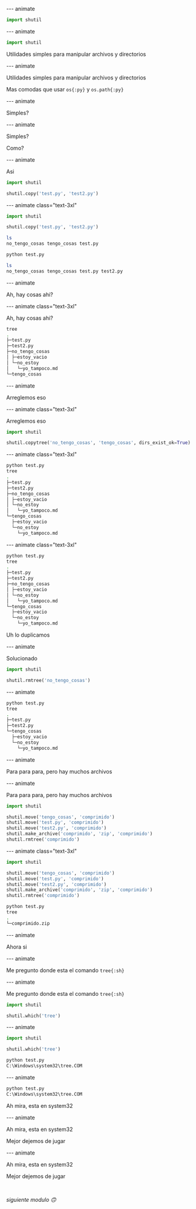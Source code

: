 
--- animate

```py
import shutil
```

--- animate

```py
import shutil
```

Utilidades simples para manipular archivos y directorios

--- animate

Utilidades simples para manipular archivos y directorios

Mas comodas que usar `os{:py}` y `os.path{:py}`

--- animate

Simples?

--- animate

Simples?

Como?

--- animate

Asi

```py
import shutil

shutil.copy('test.py', 'test2.py')
```

--- animate class="text-3xl"

```py
import shutil

shutil.copy('test.py', 'test2.py')
```

```sh
ls
no_tengo_cosas tengo_cosas test.py

python test.py

ls
no_tengo_cosas tengo_cosas test.py test2.py
```

--- animate

Ah, hay cosas ahi?

--- animate class="text-3xl"

Ah, hay cosas ahi?

```sh
tree
.
├─test.py
├─test2.py
├─no_tengo_cosas
│ ├─estoy_vacio
│ └─no_estoy
│   └─yo_tampoco.md
└─tengo_cosas
```

--- animate

Arreglemos eso

--- animate class="text-3xl"

Arreglemos eso

```py
import shutil

shutil.copytree('no_tengo_cosas', 'tengo_cosas', dirs_exist_ok=True)
```

--- animate class="text-3xl"

```sh
python test.py
tree
.
├─test.py
├─test2.py
├─no_tengo_cosas
│ ├─estoy_vacio
│ └─no_estoy
│   └─yo_tampoco.md
└─tengo_cosas
  ├─estoy_vacio
  └─no_estoy
    └─yo_tampoco.md
```

--- animate class="text-3xl"

```sh
python test.py
tree
.
├─test.py
├─test2.py
├─no_tengo_cosas
│ ├─estoy_vacio
│ └─no_estoy
│   └─yo_tampoco.md
└─tengo_cosas
  ├─estoy_vacio
  └─no_estoy
    └─yo_tampoco.md
```

Uh lo duplicamos

--- animate

Solucionado

```py
import shutil

shutil.rmtree('no_tengo_cosas')
```

--- animate

```sh
python test.py
tree
.
├─test.py
├─test2.py
└─tengo_cosas
  ├─estoy_vacio
  └─no_estoy
    └─yo_tampoco.md
```

--- animate

Para para para, pero hay muchos archivos

--- animate

Para para para, pero hay muchos archivos

```py
import shutil

shutil.move('tengo_cosas', 'comprimido')
shutil.move('test.py', 'comprimido')
shutil.move('test2.py', 'comprimido')
shutil.make_archive('comprimido', 'zip', 'comprimido')
shutil.rmtree('comprimido')
```

--- animate class="text-3xl"

```py
import shutil

shutil.move('tengo_cosas', 'comprimido')
shutil.move('test.py', 'comprimido')
shutil.move('test2.py', 'comprimido')
shutil.make_archive('comprimido', 'zip', 'comprimido')
shutil.rmtree('comprimido')
```

```sh
python test.py
tree
.
└─comprimido.zip
```

--- animate

Ahora si

--- animate

Me pregunto donde esta el comando `tree{:sh}`

--- animate

Me pregunto donde esta el comando `tree{:sh}`

```py
import shutil

shutil.which('tree')
```

--- animate

```py
import shutil

shutil.which('tree')
```

```sh
python test.py
C:\Windows\system32\tree.COM
```

--- animate

```sh
python test.py
C:\Windows\system32\tree.COM
```

Ah mira, esta en system32

--- animate

Ah mira, esta en system32

Mejor dejemos de jugar

--- animate

Ah mira, esta en system32

Mejor dejemos de jugar

<br/>

_siguiente modulo 🙃_
